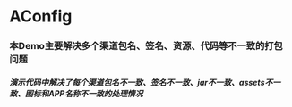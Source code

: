 # AConfig
### 本Demo主要解决多个渠道包名、签名、资源、代码等不一致的打包问题
#####  演示代码中解决了每个渠道包名不一致、签名不一致、jar不一致、assets不一致、图标和APP名称不一致的处理情况
